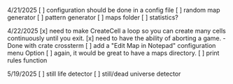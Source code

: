 4/21/2025
[ ] configuration should be done in a config file
[ ] random map generator
[ ] pattern generator
[ ] maps folder
[ ] statistics?


4/22/2025
[x] need to make CreateCell a loop so you can create many cells continuously until you exit.
[x] need to have the ability of aborting a game.
    -Done with crate crossterm
[ ] add a "Edit Map in Notepad" configuration menu Option
[ ] again, it would be great to have a maps directory.
[ ] print rules function

5/19/2025
[ ] still life detector
[ ] still/dead universe detector